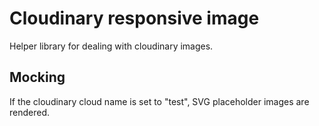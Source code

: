 # Cloudinary responsive image

Helper library for dealing with cloudinary images.

## Mocking

If the cloudinary cloud name is set to "test", SVG placeholder images are rendered.

